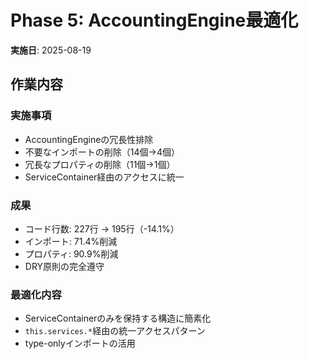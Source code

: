 # Phase 5: AccountingEngine最適化

**実施日**: 2025-08-19

## 作業内容

### 実施事項
- AccountingEngineの冗長性排除
- 不要なインポートの削除（14個→4個）
- 冗長なプロパティの削除（11個→1個）
- ServiceContainer経由のアクセスに統一

### 成果
- コード行数: 227行 → 195行（-14.1%）
- インポート: 71.4%削減
- プロパティ: 90.9%削減
- DRY原則の完全遵守

### 最適化内容
- ServiceContainerのみを保持する構造に簡素化
- `this.services.*`経由の統一アクセスパターン
- type-onlyインポートの活用